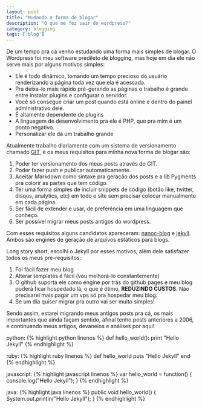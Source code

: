 ```yaml
---
layout: post
title: "Mudando a forma de blogar"
description: "O que me fez sair do wordpress?"
category: blogging
tags: ['blog']
---
```


De um tempo pra cá venho estudando uma forma mais simples de blogar. O
Wordpress foi meu software predileto de blogging, mas hoje em dia ele não serve
mais por alguns motivos simples:

* Ele é todo dinâmico, tomando um tempo precioso do usuário renderizando a
página toda vez que ela é acessada.
* Pra deixa-lo mais rápido pré-gerando as páginas o trabalho é grande entre
instalar plugins e configurar o servidor.
* Você só consegue criar um post quando está online e dentro do painel
administrativo dele.
* É altamente dependente de plugins
* A linguagem de desenvolvimento pra ele é PHP, que pra mim é um ponto
negativo.
* Personalizar ele dá um trabalho grande

Atualmente trabalho diariamente com um sistema de versionamento chamado
[GIT](http://http://git-scm.com/ "GIT"), e os meus requisitos para minha
nova forma de blogar são:

1. Poder ter versionamento dos meus posts através do GIT.
2. Poder fazer push e publicar automaticamente.
3. Aceitar Markdown como sintaxe pra geração dos posts e a lib Pygments pra
   colorir as partes que tem código.
4. Ter uma forma simples de incluir snippets de código (botão like, twitter,
   disqus, analytics, etc) em todo o site sem precisar colocar manualmente em cada página.
5. Ser fácil de extender e usar, de preferência em uma linguagem que conheço.
6. Ser possível migrar meus posts antigos do wordpress.

Com esses requisitos alguns candidatos apareceram:
[nanoc-blog](https://github.com/flyingmachine/nanoc-blog "nanoc-blog") e
[jekyll](https://github.com/mojombo/jekyll "jekyll"). Ambos são engines de
geração de arquivos estáticos para blogs.

Long story short, escolhi o Jekyll por esses motivos, além dele satisfazer
todos os meus pré-requisitos:

1. Foi fácil fazer meu blog
2. Alterar templates é fácil (vou melhorá-lo constantemente)
3. O github suporta ele como engine por trás do github pages e meu blog poderá
   ficar hospedado lá, o que é ótimo, **REDUZINDO CUSTOS**. Não precisarei mais
   pagar um vps só pra hospedar meu blog.
4. Se um dia quiser migrar pra outro vai ser muito simples!

Sendo assim, estarei migrando meus antigos posts pra cá, os mais importantes
que ainda façam sentido, afinal tenho posts anteriores a 2006, e continuando
meus artigos, devaneios e análises por aqui!

python:
{% highlight python linenos %}
def hello_world():
    print "Hello Jekyll"
{% endhighlight %}    

ruby:
{% highlight ruby linenos %}
def hello_world
    puts "Hello Jekyll"
end
{% endhighlight %}

javascript:
{% highlight javascript linenos %}
var hello_world = function() {
    console.log("Hello Jekyll");
}
{% endhighlight %}

java:
{% highlight java linenos %}
public void hello_world() {
    System.out.println("Hello Jekyll");
}
{% endhighlight %}


